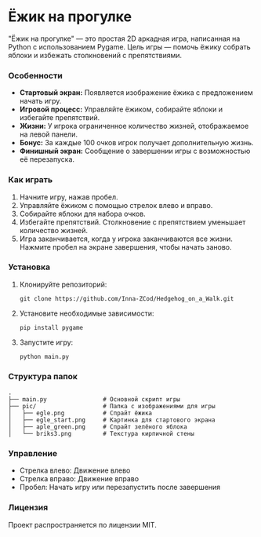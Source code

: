 # Ёжик на прогулке


"Ёжик на прогулке" — это простая 2D аркадная игра, написанная на Python с использованием Pygame. Цель игры — помочь ёжику собрать яблоки и избежать столкновений с препятствиями.

### Особенности

- **Стартовый экран:** Появляется изображение ёжика с предложением начать игру.
- **Игровой процесс:** Управляйте ёжиком, собирайте яблоки и избегайте препятствий.
- **Жизни:** У игрока ограниченное количество жизней, отображаемое на левой панели.
- **Бонус:** За каждые 100 очков игрок получает дополнительную жизнь.
- **Финишный экран:** Сообщение о завершении игры с возможностью её перезапуска.

### Как играть

1. Начните игру, нажав пробел.
2. Управляйте ёжиком с помощью стрелок влево и вправо.
3. Собирайте яблоки для набора очков.
4. Избегайте препятствий. Столкновение с препятствием уменьшает количество жизней.
5. Игра заканчивается, когда у игрока заканчиваются все жизни. Нажмите пробел на экране завершения, чтобы начать заново.

### Установка

1. Клонируйте репозиторий:
    ```
    git clone https://github.com/Inna-ZCod/Hedgehog_on_a_Walk.git
    ```
2. Установите необходимые зависимости:
    ```
    pip install pygame
    ```
3. Запустите игру:
    ```
    python main.py
    ```

### Структура папок
```
.
├── main.py                # Основной скрипт игры
├── pic/                   # Папка с изображениями для игры
│   ├── egle.png           # Спрайт ёжика
│   ├── egle_start.png     # Картинка для стартового экрана
│   ├── aple_green.png     # Спрайт зелёного яблока
│   └── briks3.png         # Текстура кирпичной стены
```

### Управление

- Стрелка влево: Движение влево
- Стрелка вправо: Движение вправо
- Пробел: Начать игру или перезапустить после завершения

### Лицензия

Проект распространяется по лицензии MIT.